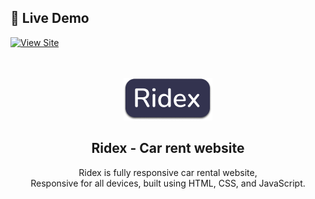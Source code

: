 ## 🚀 Live Demo
[![View Site](https://img.shields.io/badge/Live%20Demo-Click%20Here-brightgreen?style=for-the-badge)](https://the-junior21.github.io/ridex-master/)

<div align="center">
  <br />
  <br />
  
  <img src="./readme-images/project-logo.png" />

  <h2 align="center">Ridex - Car rent website</h2>

  Ridex is fully responsive car rental website, <br />Responsive for all devices, built using HTML, CSS, and JavaScript.
</div>
